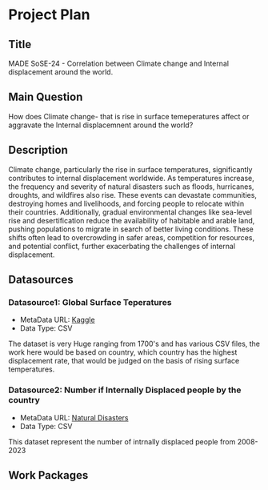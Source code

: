 # Project Plan

## Title
<!-- Give your project a short title. -->
MADE SoSE-24 - Correlation between Climate change and Internal displacement around the world.

## Main Question

<!-- Think about one main question you want to answer based on the data. -->
How does Climate change- that is rise in surface temeperatures affect or aggravate the Internal displacemnent around the world?
## Description

<!-- Describe your data science project in max. 200 words. Consider writing about why and how you attempt it. -->

Climate change, particularly the rise in surface temperatures, significantly contributes to internal displacement worldwide. As temperatures increase, the frequency and severity of natural disasters such as floods, hurricanes, droughts, and wildfires also rise. These events can devastate communities, destroying homes and livelihoods, and forcing people to relocate within their countries. Additionally, gradual environmental changes like sea-level rise and desertification reduce the availability of habitable and arable land, pushing populations to migrate in search of better living conditions. These shifts often lead to overcrowding in safer areas, competition for resources, and potential conflict, further exacerbating the challenges of internal displacement.

## Datasources

<!-- Describe each datasources you plan to use in a section. Use the prefix "DatasourceX" where X is the id of the datasource. -->

### Datasource1: Global Surface Teperatures
* MetaData URL: [Kaggle](https://www.kaggle.com/datasets/berkeleyearth/climate-change-earth-surface-temperature-data)
* Data Type: CSV

The dataset is very Huge ranging from 1700's and has various CSV files, the work here would be based on country, which country has the highest displacement rate, that would be judged on the basis of rising surface temperatures.

### Datasource2: Number if Internally Displaced people by the country
* MetaData URL: [Natural Disasters](https://ourworldindata.org/natural-disasters)
* Data Type: CSV

This dataset represent the number of intrnally displaced people from 2008-2023

## Work Packages

